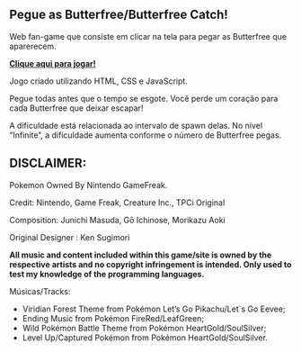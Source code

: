 ## Pegue as Butterfree/Butterfree Catch!

Web fan-game que consiste em clicar na tela para pegar as Butterfree que aparerecem.

**[Clique aqui para jogar!](http://www.augustofrr.ga)**

Jogo criado utilizando HTML, CSS e JavaScript.

Pegue todas antes que o tempo se esgote. Você perde um coração para cada Butterfree que deixar escapar!

A dificuldade está relacionada ao intervalo de spawn delas. No nível “Infinite”, a dificuldade aumenta conforme o número de Butterfree pegas.


## **DISCLAIMER:**

Pokemon Owned By Nintendo GameFreak.

Credit: Nintendo, Game Freak, Creature Inc., TPCi Original

Composition: Junichi Masuda, Gō Ichinose, Morikazu Aoki

Original Designer : Ken Sugimori

**All music and content included within this game/site is owned by the respective artists and no copyright infringement is intended. 
Only used to test my knowledge of the programming languages.**

Músicas/Tracks:
<ul>
<li> Viridian Forest Theme from Pokémon Let’s Go Pikachu/Let´s Go Eevee; </li>
<li> Ending Music from Pokémon FireRed/LeafGreen; </li>
<li> Wild Pokémon Battle Theme from Pokémon HeartGold/SoulSilver; </li>
<li> Level Up/Captured Pokémon from Pokémon HeartGold/SoulSilver. </li>
</ul>

